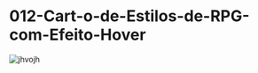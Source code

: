 # 012-Cart-o-de-Estilos-de-RPG-com-Efeito-Hover
![jhvojh](https://user-images.githubusercontent.com/73972922/171926741-6a606a7c-88bf-4fae-ad54-f5fa890694de.gif)
